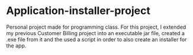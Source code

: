 # Application-installer-project
Personal project made for programming class. For this project, I extended my previous Customer Billing project into an executable jar file, created a .exe file from it and the used a script in order to also create an installer for the app.
